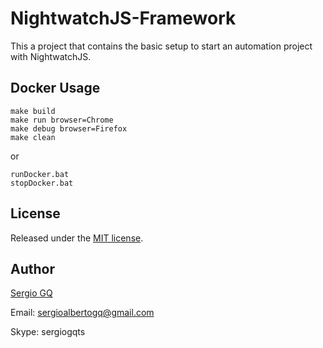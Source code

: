 # NightwatchJS-Framework
This a project that contains the basic setup to start an automation project with NightwatchJS.

## Docker Usage
```
make build
make run browser=Chrome
make debug browser=Firefox
make clean
```
or
```
runDocker.bat
stopDocker.bat
```

## License
Released under the [MIT license](https://opensource.org/licenses/MIT).

## Author
[Sergio GQ](https://sergioalbertogq.blogspot.com)

Email: sergioalbertogq@gmail.com

Skype: sergiogqts

